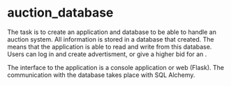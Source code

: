 # auction_database
The task is to create an application and database to be able to handle an auction system. All information is stored in a database that created. The
means that the application is able to read and write from this database. Users can log in and create advertisment, or give a higher bid for an .

The interface to the application is a console application or web (Flask). The communication with the database takes place with SQL Alchemy.
